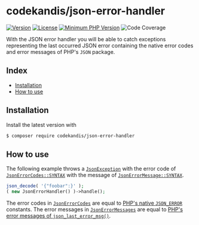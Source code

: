 # codekandis/json-error-handler

[![Version][xtlink-version-badge]][srclink-changelog]
[![License][xtlink-license-badge]][srclink-license]
[![Minimum PHP Version][xtlink-php-version-badge]][xtlink-php-net]
![Code Coverage][xtlink-code-coverage-badge]

With the JSON error handler you will be able to catch exceptions representing the last occurred JSON error containing the native error codes and error messages of PHP's `JSON` package.

## Index

* [Installation](#installation)
* [How to use](#how-to-use)

## Installation

Install the latest version with

```bash
$ composer require codekandis/json-error-handler
```

## How to use

The following example throws a [`JsonException`][xtlink-php-net-json-exception] with the error code of [`JsonErrorCodes::SYNTAX`][srclink-json-error-codes] with the message of [`JsonErrorMessage::SYNTAX`][srclink-json-error-messages].

```php
json_decode( '{"foobar":}' );
( new JsonErrorHandler() )->handle();
```

The error codes in [`JsonErrorCodes`][srclink-json-error-codes] are equal to [PHP's native `JSON_ERROR`][xtlink-php-net-json-error-constant] constants. The error messages in [`JsonErrorMessages`][srclink-json-error-messages] are equal to [PHP's error messages of `json_last_error_msg()`][xtlink-php-net-json-last-error-msg].



[xtlink-version-badge]: https://img.shields.io/badge/version-2.0.0-blue.svg
[xtlink-license-badge]: https://img.shields.io/badge/license-MIT-yellow.svg
[xtlink-php-version-badge]: https://img.shields.io/badge/php-%3E%3D%207.3-8892BF.svg
[xtlink-code-coverage-badge]: https://img.shields.io/badge/coverage-100%25-green.svg
[xtlink-php-net]: https://php.net
[xtlink-php-net-json-exception]: https://www.php.net/manual/de/class.jsonexception.php
[xtlink-php-net-json-error-constant]: https://www.php.net/manual/en/function.json-last-error.php#refsect1-function.json-last-error-returnvalues
[xtlink-php-net-json-last-error-msg]: https://www.php.net/manual/en/function.json-last-error-msg.php

[srclink-changelog]: ./CHANGELOG.md
[srclink-license]: ./LICENSE
[srclink-json-error-codes]: ./src/JsonErrorCodes.php
[srclink-json-error-messages]: ./src/JsonErrorMessages.php
[srclink-json-error-handler]: ./src/JsonErrorHandler.php
